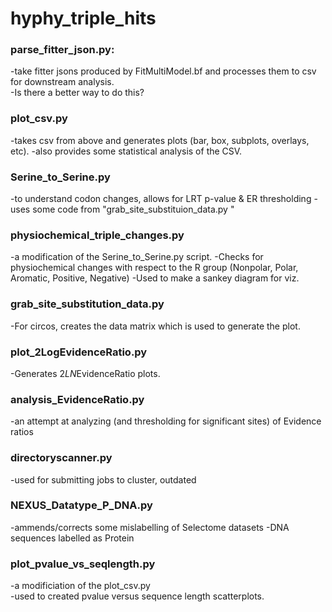 # hyphy_triple_hits

### parse_fitter_json.py: 
-take fitter jsons produced by FitMultiModel.bf and processes them to csv for downstream analysis.  
-Is there a better way to do this?  

### plot_csv.py
-takes csv from above and generates plots (bar, box, subplots, overlays, etc).
-also provides some statistical analysis of the CSV.

### Serine_to_Serine.py
-to understand codon changes, allows for LRT p-value & ER thresholding 
-uses some code from "grab_site_substituion_data.py "

### physiochemical_triple_changes.py
-a modification of the Serine_to_Serine.py script.
-Checks for physiochemical changes with respect to the R group (Nonpolar, Polar, Aromatic, Positive, Negative)
-Used to make a sankey diagram for viz.

### grab_site_substitution_data.py 
-For circos, creates the data matrix which is used to generate the plot.

### plot_2LogEvidenceRatio.py
-Generates 2*LN*EvidenceRatio plots.

### analysis_EvidenceRatio.py
-an attempt at analyzing (and thresholding for significant sites) of Evidence ratios

### directoryscanner.py
-used for submitting jobs to cluster, outdated

### NEXUS_Datatype_P_DNA.py
-ammends/corrects some mislabelling of Selectome datasets
-DNA sequences labelled as Protein

### plot_pvalue_vs_seqlength.py 
-a modificiation of the plot_csv.py <br>
-used to created pvalue versus sequence length scatterplots.
